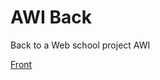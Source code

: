 # AWI Back


Back to a Web school project AWI 

[Front](https://github.com/Alexandre-Fernique/AWI-Front)
[](https://i.pinimg.com/originals/4d/1f/1b/4d1f1b713a22c2de9da8f428bff50a29.gif)
